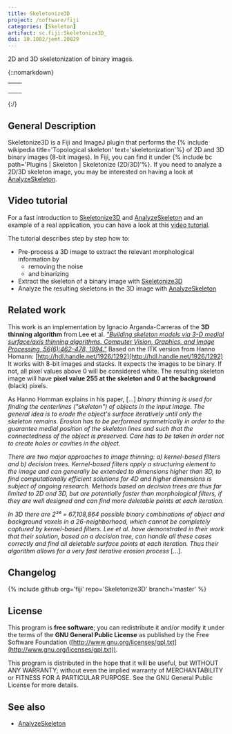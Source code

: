 ```yaml
---
title: Skeletonize3D
project: /software/fiji
categories: [Skeleton]
artifact: sc.fiji:Skeletonize3D_
doi: 10.1002/jemt.20829
---
```


2D and 3D skeletonization of binary images.

{::nomarkdown}
<table>
  <tbody>
    <tr>
      <td>
        <p style="vertical-align:top" |{% include thumbnail src='/media/plugins/smoothed-bat-cochlea-volume.gif' title='Smoothed bat cochlea volume'%}</p>
      </td>
      <td>
        <p style="vertical-align:top" |{% include thumbnail src='/media/plugins/skeleton-bat-cochlea-volume.gif' title='3D skeleton from bat cochlea volume'%}</p>
      </td>
    </tr>
  </tbody>
</table>
{:/}

## General Description

Skeletonize3D is a Fiji and ImageJ plugin that performs the {% include wikipedia title='Topological skeleton' text='skeletonization'%} of 2D and 3D binary images (8-bit images). In Fiji, you can find it under {% include bc path='Plugins | Skeleton | Skeletonize (2D/3D)'%}. If you need to analyze a 2D/3D skeleton image, you may be interested on having a look at [AnalyzeSkeleton](/plugins/analyze-skeleton).

## Video tutorial

For a fast introduction to [Skeletonize3D](/plugins/skeletonize3d) and [AnalyzeSkeleton](/plugins/analyze-skeleton) and an example of a real application, you can have a look at this [ video tutorial](/plugins/analyze-skeleton/video-tutorial).

The tutorial describes step by step how to:

-   Pre-process a 3D image to extract the relevant morphological information by
    -   removing the noise
    -   and binarizing
-   Extract the skeleton of a binary image with [Skeletonize3D](/plugins/skeletonize3d)
-   Analyze the resulting skeletons in the 3D image with [AnalyzeSkeleton](/plugins/analyze-skeleton)

## Related work

This work is an implementation by Ignacio Arganda-Carreras of the **3D thinning algorithm** from Lee et al. [*"Building skeleton models via 3-D medial surface/axis thinning algorithms. Computer Vision, Graphics, and Image Processing, 56(6):462–478, 1994."*](http://portal.acm.org/citation.cfm?id=202862.202867) Based on the ITK version from Hanno Homann: [http://hdl.handle.net/1926/1292](http://hdl.handle.net/1926/1292) It works with 8-bit images and stacks. It expects the images to be binary. If not, all pixel values above 0 will be considered white. The resulting skeleton image will have **pixel value 255 at the skeleton and 0 at the background** (black) pixels.

As Hanno Homman explains in his paper, \[...\] *binary thinning is used for finding the centerlines ("skeleton") of objects in the input image. The general idea is to erode the object's surface iteratively until only the skeleton remains. Erosion has to be performed symmetrically in order to the guarantee medial position of the skeleton lines and such that the connectedness of the object is preserved. Care has to be taken in order not to create holes or cavities in the object.*

*There are two major approaches to image thinning: a) kernel-based filters and b) decision trees. Kernel-based filters apply a structuring element to the image and can generally be extended to dimensions higher than 3D, to find computationally efficient solutions for 4D and higher dimensions is subject of ongoing research. Methods based on decision trees are thus far limited to 2D and 3D, but are potentially faster than morphological filters, if they are well designed and can find more deletable points at each iteration.*

*In 3D there are 2²⁶ = 67,108,864 possible binary combinations of object and background voxels in a 26-neighborhood, which cannot be completely captured by kernel-based filters. Lee et al. have demonstrated in their work that their solution, based on a decision tree, can handle all these cases correctly and find all deletable surface points at each iteration. Thus their algorithm allows for a very fast iterative erosion process* \[...\].

## Changelog

{% include github org='fiji' repo='Skeletonize3D' branch='master' %}

## License

This program is **free software**; you can redistribute it and/or modify it under the terms of the **GNU General Public License** as published by the Free Software Foundation ([http://www.gnu.org/licenses/gpl.txt](http://www.gnu.org/licenses/gpl.txt)).

This program is distributed in the hope that it will be useful, but WITHOUT ANY WARRANTY; without even the implied warranty of MERCHANTABILITY or FITNESS FOR A PARTICULAR PURPOSE. See the GNU General Public License for more details.

## See also

- [AnalyzeSkeleton](/plugins/analyze-skeleton)
